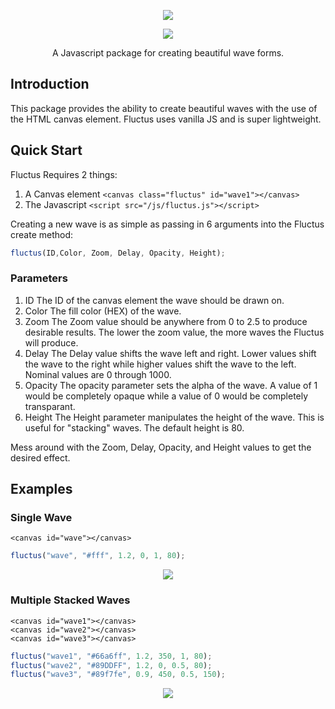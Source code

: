 <p align="center"><img src="https://eagleappteam.com/images/fluctus.png"></p>

<p align="center"><img src="https://eagleappteam.com/images/waves3.png"></p>

<p align="center">A Javascript package for creating beautiful wave forms.</p>

## Introduction

This package provides the ability to create beautiful waves with the use of the HTML canvas element. Fluctus uses vanilla JS and is super lightweight.

## Quick Start

Fluctus Requires 2 things:

1. A Canvas element ``` <canvas class="fluctus" id="wave1"></canvas> ```
2. The Javascript ``` <script src="/js/fluctus.js"></script> ```

Creating a new wave is as simple as passing in 6 arguments into the Fluctus create method:

```javascript
fluctus(ID,Color, Zoom, Delay, Opacity, Height); 
```

### Parameters

1. ID
	The ID of the canvas element the wave should be drawn on.
2. Color
	The fill color (HEX) of the wave.
3. Zoom
	The Zoom value should be anywhere from 0 to 2.5 to produce desirable results. The lower the zoom value, the more waves the Fluctus will produce.
4. Delay
	The Delay value shifts the wave left and right. Lower values shift the wave to the right while higher values shift the wave to the left. Nominal values are 0 through 1000.
5. Opacity
	The opacity parameter sets the alpha of the wave. A value of 1 would be completely opaque while a value of 0 would be completely transparant.
6. Height
	The Height parameter manipulates the height of the wave. This is useful for "stacking" waves. The default height is 80.

Mess around with the Zoom, Delay, Opacity, and Height values to get the desired effect.

## Examples

### Single Wave

```
<canvas id="wave"></canvas>
```

```javascript
fluctus("wave", "#fff", 1.2, 0, 1, 80);
```

<p align="center"><img src="https://eagleappteam.com/images/waveexample1.png"></p>

### Multiple Stacked Waves

```
<canvas id="wave1"></canvas>
<canvas id="wave2"></canvas>
<canvas id="wave3"></canvas>
```

```javascript
fluctus("wave1", "#66a6ff", 1.2, 350, 1, 80);
fluctus("wave2", "#89DDFF", 1.2, 0, 0.5, 80);
fluctus("wave3", "#89f7fe", 0.9, 450, 0.5, 150);
```

<p align="center"><img src="https://eagleappteam.com/images/waveexample2.png"></p>


